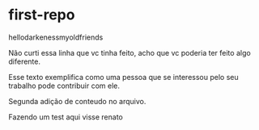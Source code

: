 # first-repo
hellodarkenessmyoldfriends

Não curti essa linha que vc tinha feito, acho que vc poderia ter feito algo diferente.

Esse texto exemplifica como uma pessoa que se interessou pelo seu trabalho pode contribuir com ele.

Segunda adição de conteudo no arquivo.

Fazendo um test aqui visse renato
